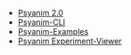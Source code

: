 <!-- _navbar.md -->

* [Psyanim 2.0](https://github.com/thefinnlab/psyanim-2)
* [Psyanim-CLI](https://github.com/thefinnlab/psyanim-cli)
* [Psyanim-Examples](https://github.com/thefinnlab/psyanim-examples)
* [Psyanim Experiment-Viewer](https://github.com/thefinnlab/psyanim-experiment-viewer)